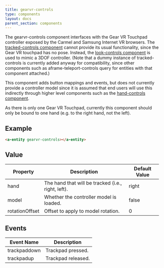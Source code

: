 ```yaml
---
title: gearvr-controls
type: components
layout: docs
parent_section: components
---
```


[trackedcontrols]: ./tracked-controls.md
[lookcontrols]: ./look-controls.md
[handcontrols]: ./hand-controls.md

The gearvr-controls component interfaces with the Gear VR Touchpad
controller exposed by the Carmel and Samsung Internet VR browsers.
The [tracked-controls component][trackedcontrols] cannot provide its usual
functionality, since the Gear VR touchpad has no pose.  Instead,
the [look-controls component][lookcontrols] is used to mimic a 3DOF controller.
(Note that a dummy instance of tracked-controls is currently added anyway
for compatibility, since other components such as aframe-teleport-controls
query for entities with that component attached.)

This component adds button mappings and events, but does not currently provide
a controller model since it is assumed that end users will use this indirectly
through higher level components such as the [hand-controls component][handcontrols].  

As there is only one Gear VR Touchpad, currently this component should only be
bound to one hand (e.g. to the right hand, not the left).

## Example

```html
<a-entity gearvr-controls></a-entity>
```

## Value

| Property             | Description                                        | Default Value        |
|----------------------|----------------------------------------------------|----------------------|
| hand                 | The hand that will be tracked (i.e., right, left). | right                |
| model                | Whether the controller model is loaded.            | false                |
| rotationOffset       | Offset to apply to model rotation.                 | 0                    |

## Events

| Event Name   | Description             |
| ----------   | -----------             |
| trackpaddown | Trackpad pressed.       |
| trackpadup   | Trackpad released.      |
